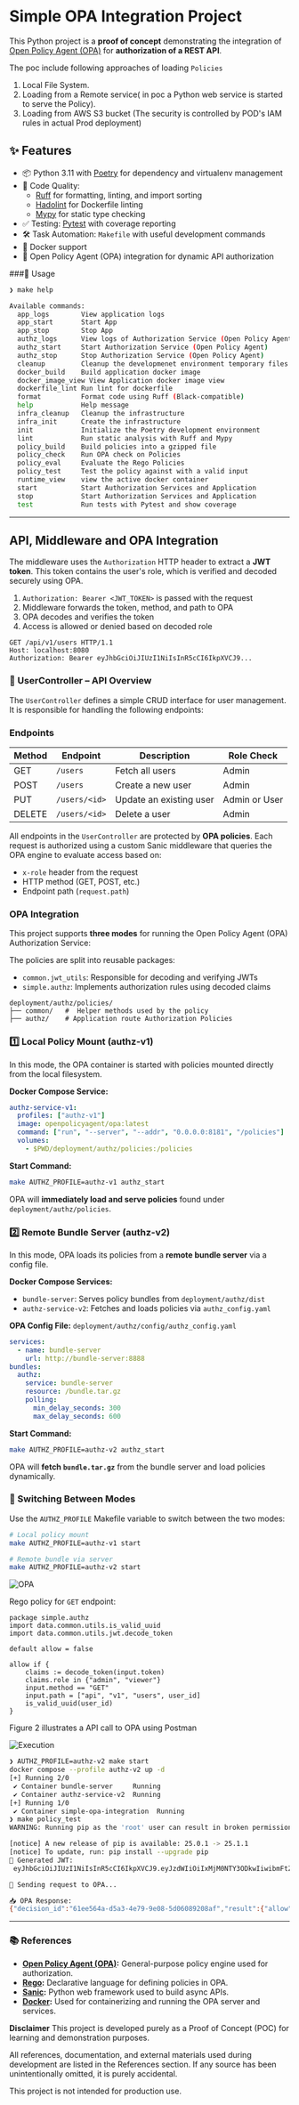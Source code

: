 # Simple OPA Integration Project

This Python project is a **proof of concept** demonstrating the integration of [Open Policy Agent (OPA)](https://www.openpolicyagent.org/) for **authorization of a REST API**. 

The poc include following approaches of loading `Policies`
1.  Local File System.
2.  Loading from a Remote service( in poc a Python web service is started to serve the Policy).
3.  Loading from AWS S3 bucket (The security is controlled by POD's IAM rules in actual Prod deployment)


## ✨ Features

* 📦 Python 3.11 with [Poetry](https://python-poetry.org/) for dependency and virtualenv management
* 🧹 Code Quality:
  * [Ruff](https://github.com/astral-sh/ruff) for formatting, linting, and import sorting
  * [Hadolint](https://github.com/hadolint/hadolint) for Dockerfile linting
  * [Mypy](http://mypy-lang.org/) for static type checking
* ✅ Testing: [Pytest](https://docs.pytest.org/) with coverage reporting
* 🛠️ Task Automation: `Makefile` with useful development commands
* 🐳 Docker support
* 🔐 Open Policy Agent (OPA) integration for dynamic API authorization

###🚀 Usage

```bash
❯ make help

Available commands:
  app_logs        View application logs
  app_start       Start App
  app_stop        Stop App
  authz_logs      View logs of Authorization Service (Open Policy Agent)
  authz_start     Start Authorization Service (Open Policy Agent)
  authz_stop      Stop Authorization Service (Open Policy Agent)
  cleanup         Cleanup the developmenet environment temporary files
  docker_build    Build application docker image
  docker_image_view View Application docker image view
  dockerfile_lint Run lint for dockerfile
  format          Format code using Ruff (Black-compatible)
  help            Help message
  infra_cleanup   Cleanup the infrastructure
  infra_init      Create the infrastructure
  init            Initialize the Poetry development environment
  lint            Run static analysis with Ruff and Mypy
  policy_build    Build policies into a gzipped file
  policy_check    Run OPA check on Policies
  policy_eval     Evaluate the Rego Policies
  policy_test     Test the policy against with a valid input
  runtime_view    view the active docker container
  start           Start Authorization Services and Application
  stop            Start Authorization Services and Application
  test            Run tests with Pytest and show coverage
```


---


## API, Middleware and OPA Integration

The middleware uses the `Authorization` HTTP header to extract a **JWT token**. This token contains the user's role, which is verified and decoded securely using OPA.

1. `Authorization: Bearer <JWT_TOKEN>` is passed with the request
2. Middleware forwards the token, method, and path to OPA
3. OPA decodes and verifies the token
4. Access is allowed or denied based on decoded role

```http
GET /api/v1/users HTTP/1.1
Host: localhost:8080
Authorization: Bearer eyJhbGciOiJIUzI1NiIsInR5cCI6IkpXVCJ9...
```

### 👤 UserController – API Overview

The `UserController` defines a simple CRUD interface for user management. It is responsible for handling the following endpoints:

### Endpoints

| Method | Endpoint      | Description             | Role Check    |
| ------ | ------------- | ----------------------- |---------------|
| GET    | `/users`      | Fetch all users         | Admin         |
| POST   | `/users`      | Create a new user       | Admin         |
| PUT    | `/users/<id>` | Update an existing user | Admin or User |
| DELETE | `/users/<id>` | Delete a user           | Admin         |

All endpoints in the `UserController` are protected by **OPA policies**. Each request is authorized using a custom Sanic middleware that queries the OPA engine to evaluate access based on:

* `x-role` header from the request
* HTTP method (GET, POST, etc.)
* Endpoint path (`request.path`)

### OPA Integration

This project supports **three modes** for running the Open Policy Agent (OPA) Authorization Service:

The policies are split into reusable packages:

* `common.jwt_utils`: Responsible for decoding and verifying JWTs
* `simple.authz`: Implements authorization rules using decoded claims

```
deployment/authz/policies/
├── common/   #  Helper methods used by the policy
├── authz/    # Application route Authorization Policies  
```


### 1️⃣ Local Policy Mount (authz-v1)

In this mode, the OPA container is started with policies mounted directly from the local filesystem.

**Docker Compose Service:**

```yaml
authz-service-v1:
  profiles: ["authz-v1"]
  image: openpolicyagent/opa:latest
  command: ["run", "--server", "--addr", "0.0.0.0:8181", "/policies"]
  volumes:
    - $PWD/deployment/authz/policies:/policies
```

**Start Command:**

```bash
make AUTHZ_PROFILE=authz-v1 authz_start
```

OPA will **immediately load and serve policies** found under `deployment/authz/policies`.

### 2️⃣ Remote Bundle Server (authz-v2)

In this mode, OPA loads its policies from a **remote bundle server** via a config file.

**Docker Compose Services:**

* `bundle-server`: Serves policy bundles from `deployment/authz/dist`
* `authz-service-v2`: Fetches and loads policies via `authz_config.yaml`

**OPA Config File:** `deployment/authz/config/authz_config.yaml`

```yaml
services:
  - name: bundle-server
    url: http://bundle-server:8888
bundles:
  authz:
    service: bundle-server
    resource: /bundle.tar.gz
    polling:
      min_delay_seconds: 300
      max_delay_seconds: 600
```

**Start Command:**

```bash
make AUTHZ_PROFILE=authz-v2 authz_start
```

OPA will **fetch `bundle.tar.gz`** from the bundle server and load policies dynamically.

### 🔁 Switching Between Modes

Use the `AUTHZ_PROFILE` Makefile variable to switch between the two modes:

```bash
# Local policy mount
make AUTHZ_PROFILE=authz-v1 start

# Remote bundle via server
make AUTHZ_PROFILE=authz-v2 start
```


![OPA](docs/opa_deployment.png)

Rego policy for `GET` endpoint:

```rego
package simple.authz
import data.common.utils.is_valid_uuid
import data.common.utils.jwt.decode_token

default allow = false

allow if {
    claims := decode_token(input.token)
    claims.role in {"admin", "viewer"}
    input.method == "GET"
    input.path = ["api", "v1", "users", user_id]
    is_valid_uuid(user_id)
}

```

Figure 2 illustrates a API call to OPA using Postman

![Execution](docs/postman.png)

```bash
❯ AUTHZ_PROFILE=authz-v2 make start
docker compose --profile authz-v2 up -d
[+] Running 2/0
 ✔ Container bundle-server     Running                                                                                                                                                                                                          0.0s
 ✔ Container authz-service-v2  Running                                                                                                                                                                                                          0.0s
[+] Running 1/0
 ✔ Container simple-opa-integration  Running                                                                                                                                                                                                    0.0s
❯ make policy_test
WARNING: Running pip as the 'root' user can result in broken permissions and conflicting behaviour with the system package manager, possibly rendering your system unusable. It is recommended to use a virtual environment instead: https://pip.pypa.io/warnings/venv. Use the --root-user-action option if you know what you are doing and want to suppress this warning.

[notice] A new release of pip is available: 25.0.1 -> 25.1.1
[notice] To update, run: pip install --upgrade pip
🔐 Generated JWT:
 eyJhbGciOiJIUzI1NiIsInR5cCI6IkpXVCJ9.eyJzdWIiOiIxMjM0NTY3ODkwIiwibmFtZSI6IkphbmUgRG9lIiwicm9sZSI6ImFkbWluIiwiZXhwIjoxNzUwODc3NDk4fQ.2thGSPs6t3AMZGAvW-XiXDHvDbyF-Sce4HaKK2b-WD8

📡 Sending request to OPA...

📥 OPA Response:
{"decision_id":"61ee564a-d5a3-4e79-9e08-5d06089208af","result":{"allow":false}}
```

---

### 📚 References

* **[Open Policy Agent (OPA)](https://www.openpolicyagent.org/):** General-purpose policy engine used for authorization.
* **[Rego](https://www.openpolicyagent.org/docs/latest/policy-language/):** Declarative language for defining policies in OPA.
* **[Sanic](https://sanic.dev/):** Python web framework used to build async APIs.
* **[Docker](https://www.docker.com/):** Used for containerizing and running the OPA server and services.


**Disclaimer**
This project is developed purely as a Proof of Concept (POC) for learning and demonstration purposes.

All references, documentation, and external materials used during development are listed in the References section. If any source has been unintentionally omitted, it is purely accidental.

This project is not intended for production use. 